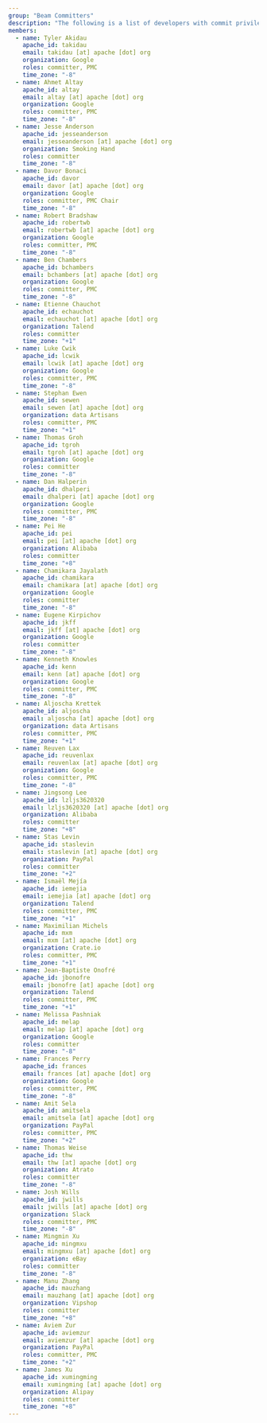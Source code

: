 ```yaml
---
group: "Beam Committers"
description: "The following is a list of developers with commit privileges that have directly contributed to the project in one way or another."
members:
  - name: Tyler Akidau
    apache_id: takidau
    email: takidau [at] apache [dot] org
    organization: Google
    roles: committer, PMC
    time_zone: "-8"
  - name: Ahmet Altay
    apache_id: altay
    email: altay [at] apache [dot] org
    organization: Google
    roles: committer, PMC
    time_zone: "-8"
  - name: Jesse Anderson
    apache_id: jesseanderson
    email: jesseanderson [at] apache [dot] org
    organization: Smoking Hand
    roles: committer
    time_zone: "-8"
  - name: Davor Bonaci
    apache_id: davor
    email: davor [at] apache [dot] org
    organization: Google
    roles: committer, PMC Chair
    time_zone: "-8"
  - name: Robert Bradshaw
    apache_id: robertwb
    email: robertwb [at] apache [dot] org
    organization: Google
    roles: committer, PMC
    time_zone: "-8"
  - name: Ben Chambers
    apache_id: bchambers
    email: bchambers [at] apache [dot] org
    organization: Google
    roles: committer, PMC
    time_zone: "-8"
  - name: Etienne Chauchot
    apache_id: echauchot
    email: echauchot [at] apache [dot] org
    organization: Talend
    roles: committer
    time_zone: "+1"
  - name: Luke Cwik
    apache_id: lcwik
    email: lcwik [at] apache [dot] org
    organization: Google
    roles: committer, PMC
    time_zone: "-8"
  - name: Stephan Ewen
    apache_id: sewen
    email: sewen [at] apache [dot] org
    organization: data Artisans
    roles: committer, PMC
    time_zone: "+1"
  - name: Thomas Groh
    apache_id: tgroh
    email: tgroh [at] apache [dot] org
    organization: Google
    roles: committer
    time_zone: "-8"
  - name: Dan Halperin
    apache_id: dhalperi
    email: dhalperi [at] apache [dot] org
    organization: Google
    roles: committer, PMC
    time_zone: "-8"
  - name: Pei He
    apache_id: pei
    email: pei [at] apache [dot] org
    organization: Alibaba
    roles: committer
    time_zone: "+8"
  - name: Chamikara Jayalath
    apache_id: chamikara
    email: chamikara [at] apache [dot] org
    organization: Google
    roles: committer
    time_zone: "-8"
  - name: Eugene Kirpichov
    apache_id: jkff
    email: jkff [at] apache [dot] org
    organization: Google
    roles: committer
    time_zone: "-8"
  - name: Kenneth Knowles
    apache_id: kenn
    email: kenn [at] apache [dot] org
    organization: Google
    roles: committer, PMC
    time_zone: "-8"
  - name: Aljoscha Krettek
    apache_id: aljoscha
    email: aljoscha [at] apache [dot] org
    organization: data Artisans
    roles: committer, PMC
    time_zone: "+1"
  - name: Reuven Lax
    apache_id: reuvenlax
    email: reuvenlax [at] apache [dot] org
    organization: Google
    roles: committer, PMC
    time_zone: "-8"
  - name: Jingsong Lee
    apache_id: lzljs3620320
    email: lzljs3620320 [at] apache [dot] org
    organization: Alibaba
    roles: committer
    time_zone: "+8"
  - name: Stas Levin
    apache_id: staslevin
    email: staslevin [at] apache [dot] org
    organization: PayPal
    roles: committer
    time_zone: "+2"
  - name: Ismaël Mejía
    apache_id: iemejia
    email: iemejia [at] apache [dot] org
    organization: Talend
    roles: committer, PMC
    time_zone: "+1"
  - name: Maximilian Michels
    apache_id: mxm
    email: mxm [at] apache [dot] org
    organization: Crate.io
    roles: committer, PMC
    time_zone: "+1"
  - name: Jean-Baptiste Onofré
    apache_id: jbonofre
    email: jbonofre [at] apache [dot] org
    organization: Talend
    roles: committer, PMC
    time_zone: "+1"
  - name: Melissa Pashniak
    apache_id: melap
    email: melap [at] apache [dot] org
    organization: Google
    roles: committer
    time_zone: "-8"
  - name: Frances Perry
    apache_id: frances
    email: frances [at] apache [dot] org
    organization: Google
    roles: committer, PMC
    time_zone: "-8"
  - name: Amit Sela
    apache_id: amitsela
    email: amitsela [at] apache [dot] org
    organization: PayPal
    roles: committer, PMC
    time_zone: "+2"
  - name: Thomas Weise
    apache_id: thw
    email: thw [at] apache [dot] org
    organization: Atrato
    roles: committer
    time_zone: "-8"
  - name: Josh Wills
    apache_id: jwills
    email: jwills [at] apache [dot] org
    organization: Slack
    roles: committer, PMC
    time_zone: "-8"
  - name: Mingmin Xu
    apache_id: mingmxu
    email: mingmxu [at] apache [dot] org
    organization: eBay
    roles: committer
    time_zone: "-8"
  - name: Manu Zhang
    apache_id: mauzhang
    email: mauzhang [at] apache [dot] org
    organization: Vipshop
    roles: committer
    time_zone: "+8"
  - name: Aviem Zur
    apache_id: aviemzur
    email: aviemzur [at] apache [dot] org
    organization: PayPal
    roles: committer, PMC
    time_zone: "+2"
  - name: James Xu
    apache_id: xumingming
    email: xumingming [at] apache [dot] org
    organization: Alipay
    roles: committer
    time_zone: "+8"
---
```

